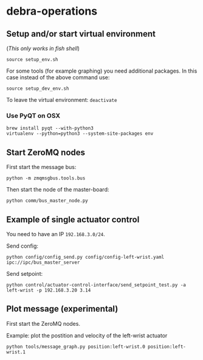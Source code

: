 # debra-operations

## Setup and/or start virtual environment

(_This only works in fish shell_)

```
source setup_env.sh
```

For some tools (for example graphing) you need additional packages. In this case instead of the above command use:
```
source setup_dev_env.sh
```

To leave the virtual environment: `deactivate`


### Use PyQT on OSX
```
brew install pyqt --with-python3
virtualenv --python=python3 --system-site-packages env
```

## Start ZeroMQ nodes

First start the message bus:
```
python -m zmqmsgbus.tools.bus
```

Then start the node of the master-board:
```
python comm/bus_master_node.py
```

## Example of single actuator control
You need to have an IP `192.168.3.0/24`.

Send config:
```
python config/config_send.py config/config-left-wrist.yaml ipc://ipc/bus_master_server
```

Send setpoint:
```
python control/actuator-control-interface/send_setpoint_test.py -a left-wrist -p 192.168.3.20 3.14
```

## Plot message (experimental)

First start the ZeroMQ nodes.

Example: plot the postition and velocity of the left-wrist actuator
```
python tools/message_graph.py position:left-wrist.0 position:left-wrist.1
```
